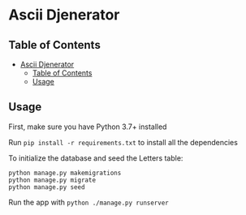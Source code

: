 # Ascii Djenerator

## Table of Contents
- [Ascii Djenerator](#ascii-djenerator)
  - [Table of Contents](#table-of-contents)
  - [Usage](#usage)

## Usage

First, make sure you have Python 3.7+ installed

Run `pip install -r requirements.txt` to install all the dependencies

To initialize the database and seed the Letters table:

```
python manage.py makemigrations
python manage.py migrate
python manage.py seed
```

Run the app with `python ./manage.py runserver`
